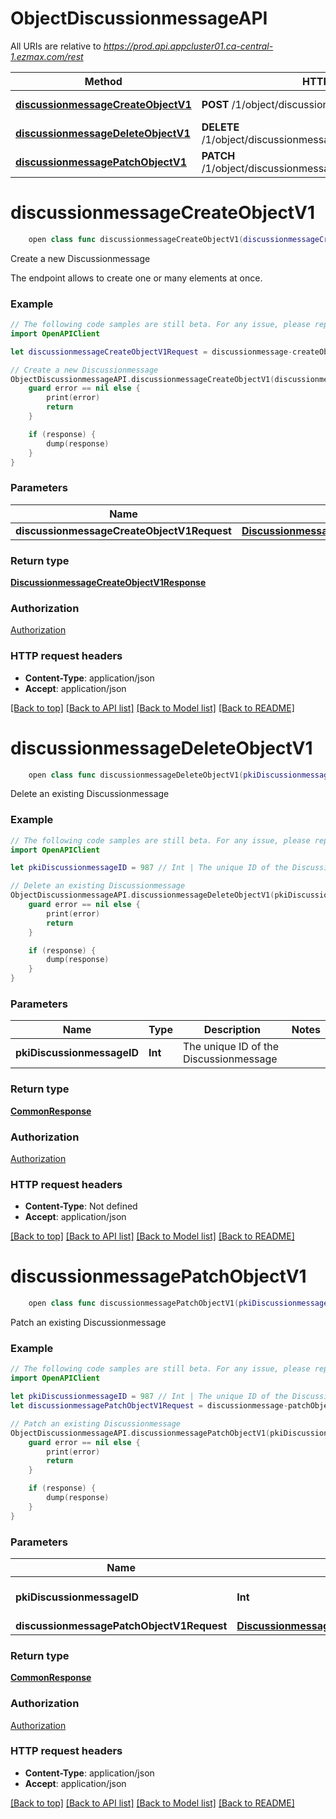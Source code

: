 # ObjectDiscussionmessageAPI

All URIs are relative to *https://prod.api.appcluster01.ca-central-1.ezmax.com/rest*

Method | HTTP request | Description
------------- | ------------- | -------------
[**discussionmessageCreateObjectV1**](ObjectDiscussionmessageAPI.md#discussionmessagecreateobjectv1) | **POST** /1/object/discussionmessage | Create a new Discussionmessage
[**discussionmessageDeleteObjectV1**](ObjectDiscussionmessageAPI.md#discussionmessagedeleteobjectv1) | **DELETE** /1/object/discussionmessage/{pkiDiscussionmessageID} | Delete an existing Discussionmessage
[**discussionmessagePatchObjectV1**](ObjectDiscussionmessageAPI.md#discussionmessagepatchobjectv1) | **PATCH** /1/object/discussionmessage/{pkiDiscussionmessageID} | Patch an existing Discussionmessage


# **discussionmessageCreateObjectV1**
```swift
    open class func discussionmessageCreateObjectV1(discussionmessageCreateObjectV1Request: DiscussionmessageCreateObjectV1Request, completion: @escaping (_ data: DiscussionmessageCreateObjectV1Response?, _ error: Error?) -> Void)
```

Create a new Discussionmessage

The endpoint allows to create one or many elements at once.

### Example
```swift
// The following code samples are still beta. For any issue, please report via http://github.com/OpenAPITools/openapi-generator/issues/new
import OpenAPIClient

let discussionmessageCreateObjectV1Request = discussionmessage-createObject-v1-Request(aObjDiscussionmessage: [discussionmessage-RequestCompound(pkiDiscussionmessageID: 123, fkiDiscussionID: 123, fkiDiscussionmembershipIDActionrequired: 123, tDiscussionmessageContent: "tDiscussionmessageContent_example")]) // DiscussionmessageCreateObjectV1Request | 

// Create a new Discussionmessage
ObjectDiscussionmessageAPI.discussionmessageCreateObjectV1(discussionmessageCreateObjectV1Request: discussionmessageCreateObjectV1Request) { (response, error) in
    guard error == nil else {
        print(error)
        return
    }

    if (response) {
        dump(response)
    }
}
```

### Parameters

Name | Type | Description  | Notes
------------- | ------------- | ------------- | -------------
 **discussionmessageCreateObjectV1Request** | [**DiscussionmessageCreateObjectV1Request**](DiscussionmessageCreateObjectV1Request.md) |  | 

### Return type

[**DiscussionmessageCreateObjectV1Response**](DiscussionmessageCreateObjectV1Response.md)

### Authorization

[Authorization](../README.md#Authorization)

### HTTP request headers

 - **Content-Type**: application/json
 - **Accept**: application/json

[[Back to top]](#) [[Back to API list]](../README.md#documentation-for-api-endpoints) [[Back to Model list]](../README.md#documentation-for-models) [[Back to README]](../README.md)

# **discussionmessageDeleteObjectV1**
```swift
    open class func discussionmessageDeleteObjectV1(pkiDiscussionmessageID: Int, completion: @escaping (_ data: CommonResponse?, _ error: Error?) -> Void)
```

Delete an existing Discussionmessage



### Example
```swift
// The following code samples are still beta. For any issue, please report via http://github.com/OpenAPITools/openapi-generator/issues/new
import OpenAPIClient

let pkiDiscussionmessageID = 987 // Int | The unique ID of the Discussionmessage

// Delete an existing Discussionmessage
ObjectDiscussionmessageAPI.discussionmessageDeleteObjectV1(pkiDiscussionmessageID: pkiDiscussionmessageID) { (response, error) in
    guard error == nil else {
        print(error)
        return
    }

    if (response) {
        dump(response)
    }
}
```

### Parameters

Name | Type | Description  | Notes
------------- | ------------- | ------------- | -------------
 **pkiDiscussionmessageID** | **Int** | The unique ID of the Discussionmessage | 

### Return type

[**CommonResponse**](CommonResponse.md)

### Authorization

[Authorization](../README.md#Authorization)

### HTTP request headers

 - **Content-Type**: Not defined
 - **Accept**: application/json

[[Back to top]](#) [[Back to API list]](../README.md#documentation-for-api-endpoints) [[Back to Model list]](../README.md#documentation-for-models) [[Back to README]](../README.md)

# **discussionmessagePatchObjectV1**
```swift
    open class func discussionmessagePatchObjectV1(pkiDiscussionmessageID: Int, discussionmessagePatchObjectV1Request: DiscussionmessagePatchObjectV1Request, completion: @escaping (_ data: CommonResponse?, _ error: Error?) -> Void)
```

Patch an existing Discussionmessage



### Example
```swift
// The following code samples are still beta. For any issue, please report via http://github.com/OpenAPITools/openapi-generator/issues/new
import OpenAPIClient

let pkiDiscussionmessageID = 987 // Int | The unique ID of the Discussionmessage
let discussionmessagePatchObjectV1Request = discussionmessage-patchObject-v1-Request(objDiscussionmessage: discussionmessage-RequestPatch(fkiDiscussionmembershipIDActionrequired: 123, tDiscussionmessageContent: "tDiscussionmessageContent_example")) // DiscussionmessagePatchObjectV1Request | 

// Patch an existing Discussionmessage
ObjectDiscussionmessageAPI.discussionmessagePatchObjectV1(pkiDiscussionmessageID: pkiDiscussionmessageID, discussionmessagePatchObjectV1Request: discussionmessagePatchObjectV1Request) { (response, error) in
    guard error == nil else {
        print(error)
        return
    }

    if (response) {
        dump(response)
    }
}
```

### Parameters

Name | Type | Description  | Notes
------------- | ------------- | ------------- | -------------
 **pkiDiscussionmessageID** | **Int** | The unique ID of the Discussionmessage | 
 **discussionmessagePatchObjectV1Request** | [**DiscussionmessagePatchObjectV1Request**](DiscussionmessagePatchObjectV1Request.md) |  | 

### Return type

[**CommonResponse**](CommonResponse.md)

### Authorization

[Authorization](../README.md#Authorization)

### HTTP request headers

 - **Content-Type**: application/json
 - **Accept**: application/json

[[Back to top]](#) [[Back to API list]](../README.md#documentation-for-api-endpoints) [[Back to Model list]](../README.md#documentation-for-models) [[Back to README]](../README.md)

